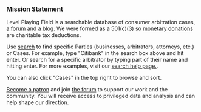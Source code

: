 ### Mission Statement

Level Playing Field is a searchable database of consumer arbitration cases, [a forum](https://forum.levelplayingfield.io) and [a blog](https://blog.levelplayingfield.io). We were formed as a 501(c)(3) so [monetary donations](https://www.patreon.com/levelplayingfield) are charitable tax deductions.

Use [search](/search) to find specific Parties (businesses, arbitrators, attorneys, etc.) or Cases. For example, type 
"Citibank" in the search box above and hit enter. Or search for a specific arbitrator by typing part of their name and hitting enter. For more examples, visit our [search help page.](/search-help).

You can also click "Cases" in the top right to browse and sort.

[Become a patron](https://www.patreon.com/levelplayingfield) and join [the forum](https://forum.levelplayingfield.io) to support our work and the community. You will receive access to privileged data and analysis and can help shape our direction.
